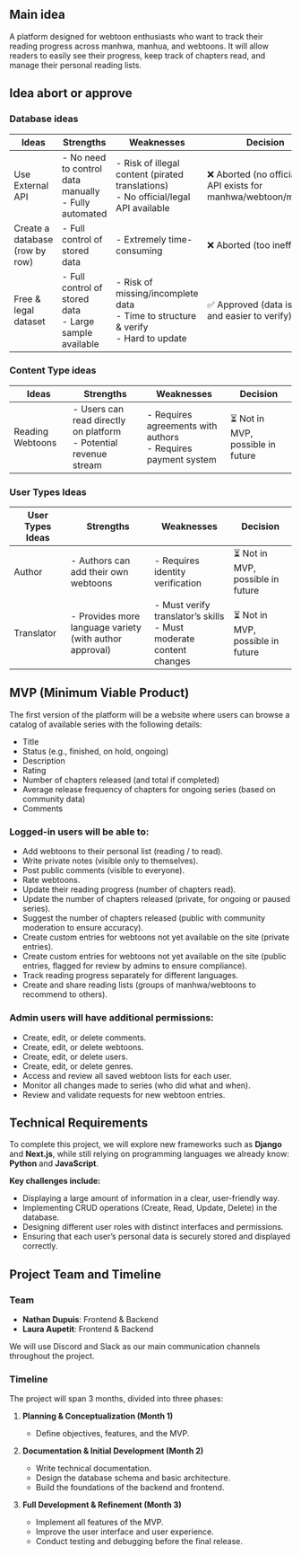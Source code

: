 ## Main idea

A platform designed for webtoon enthusiasts who want to track their reading progress across manhwa, manhua, and webtoons.
It will allow readers to easily see their progress, keep track of chapters read, and manage their personal reading lists.

## Idea abort or approve

### Database ideas

| **Ideas** | **Strengths** | **Weaknesses** | **Decision** |
| ----- | --------------------- | ------------------------ | ------------ |
| Use External API | - No need to control data manually<br>- Fully automated | - Risk of illegal content (pirated translations)<br>- No official/legal API available | ❌ Aborted (no official/legal API exists for manhwa/webtoon/manhua) |
| Create a database (row by row) | - Full control of stored data  | - Extremely time-consuming  | ❌ Aborted (too inefficient)|
| Free & legal dataset   | - Full control of stored data<br>- Large sample available | - Risk of missing/incomplete data<br>- Time to structure & verify<br>- Hard to update | ✅ Approved (data is legal and easier to verify)|


### Content Type ideas

| **Ideas** | **Strengths** | **Weaknesses** | **Decision** |
| ----- | --------------------- | ------------------------ | ------------ |
| Reading Webtoons | - Users can read directly on platform<br>- Potential revenue stream | - Requires agreements with authors<br>- Requires payment system | ⏳ Not in MVP, possible in future |


### User Types Ideas

| **User Types Ideas** | **Strengths** | **Weaknesses** | **Decision** |
| ----- | --------------------- | ------------------------ | ------------ |
| Author | - Authors can add their own webtoons | - Requires identity verification| ⏳ Not in MVP, possible in future |
| Translator | - Provides more language variety (with author approval) | - Must verify translator’s skills<br>- Must moderate content changes | ⏳ Not in MVP, possible in future |


## MVP (Minimum Viable Product)

The first version of the platform will be a website where users can browse a catalog of available series with the following details:

* Title
* Status (e.g., finished, on hold, ongoing)
* Description
* Rating
* Number of chapters released (and total if completed)
* Average release frequency of chapters for ongoing series (based on community data)
* Comments

### Logged-in users will be able to:

* Add webtoons to their personal list (reading / to read).
* Write private notes (visible only to themselves).
* Post public comments (visible to everyone).
* Rate webtoons.
* Update their reading progress (number of chapters read).
* Update the number of chapters released (private, for ongoing or paused series).
* Suggest the number of chapters released (public with community moderation to ensure accuracy).
* Create custom entries for webtoons not yet available on the site (private entries).
* Create custom entries for webtoons not yet available on the site (public entries, flagged for review by admins to ensure compliance).
* Track reading progress separately for different languages.
* Create and share reading lists (groups of manhwa/webtoons to recommend to others).

### Admin users will have additional permissions:

* Create, edit, or delete comments.
* Create, edit, or delete webtoons.
* Create, edit, or delete users.
* Create, edit, or delete genres.
* Access and review all saved webtoon lists for each user.
* Monitor all changes made to series (who did what and when).
* Review and validate requests for new webtoon entries.

## Technical Requirements

To complete this project, we will explore new frameworks such as **Django** and **Next.js**, while still relying on programming languages we already know: **Python** and **JavaScript**.

**Key challenges include:**

* Displaying a large amount of information in a clear, user-friendly way.
* Implementing CRUD operations (Create, Read, Update, Delete) in the database.
* Designing different user roles with distinct interfaces and permissions.
* Ensuring that each user’s personal data is securely stored and displayed correctly.

## Project Team and Timeline

### Team

* **Nathan Dupuis**: Frontend & Backend
* **Laura Aupetit**: Frontend & Backend

We will use Discord and Slack as our main communication channels throughout the project.

### Timeline

The project will span 3 months, divided into three phases:

1. **Planning & Conceptualization (Month 1)**

   * Define objectives, features, and the MVP.

2. **Documentation & Initial Development (Month 2)**

   * Write technical documentation.
   * Design the database schema and basic architecture.
   * Build the foundations of the backend and frontend.

3. **Full Development & Refinement (Month 3)**

   * Implement all features of the MVP.
   * Improve the user interface and user experience.
   * Conduct testing and debugging before the final release.
